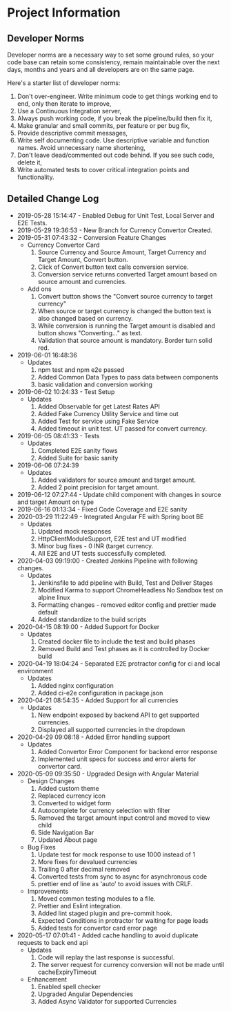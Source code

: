# Project Information

## Developer Norms

Developer norms are a necessary way to set some ground rules, so your code base can retain some consistency, remain maintainable over the next days, months and years and all developers are on the same page.

Here's a starter list of developer norms:

1. Don't over-engineer. Write minimum code to get things working end to end, only then iterate to improve,
2. Use a Continuous Integration server,
3. Always push working code, if you break the pipeline/build then fix it,
4. Make granular and small commits, per feature or per bug fix,
5. Provide descriptive commit messages,
6. Write self documenting code. Use descriptive variable and function names. Avoid unnecessary name shortening,
7. Don't leave dead/commented out code behind. If you see such code, delete it,
8. Write automated tests to cover critical integration points and functionality.

## Detailed Change Log

* 2019-05-28 15:14:47 - Enabled Debug for Unit Test, Local Server and E2E Tests.
* 2019-05-29 19:36:53 - New Branch for Currency Convertor Created.
* 2019-05-31 07:43:32 - Conversion Feature Changes
  * Currency Convertor Card
    1. Source Currency and Source Amount, Target Currency and Target Amount, Convert button.
    2. Click of Convert button text calls conversion service.
    3. Conversion service returns converted Target amount based on source amount and currencies.
  * Add ons
    1. Convert button shows the "Convert source currency to target currency"
    2. When source or target currency is changed the button text is also changed based on currency.
    3. While conversion is running the Target amount is disabled and button shows "Converting..." as text.
    4. Validation that source amount is mandatory. Border turn solid red.
* 2019-06-01 16:48:36
  * Updates
    1. npm test and npm e2e passed
    2. Added Common Data Types to pass data between components
    3. basic validation and conversion working
* 2019-06-02 10:24:33 - Test Setup
  * Updates
    1. Added Observable for get Latest Rates API
    2. Added Fake Currency Utility Service and time out
    3. Added Test for service using Fake Service
    4. Added timeout in unit test. UT passed for convert currency.
* 2019-06-05 08:41:33 - Tests
  * Updates
    1. Completed E2E sanity flows
    2. Added Suite for basic sanity
* 2019-06-06 07:24:39
  * Updates
    1. Added validators for source amount and target amount.
    2. Added 2 point precision for target amount.
* 2019-06-12 07:27:44 - Update child component with changes in source and target Amount on type
* 2019-06-16 01:13:34 - Fixed Code Coverage and E2E sanity
* 2020-03-29 11:22:49 - Integrated Angular FE with Spring boot BE
  * Updates
    1. Updated mock responses
    2. HttpClientModuleSupport, E2E test and UT modified
    3. Minor bug fixes - 0 INR (target currency.
    4. All E2E and UT tests successfully completed.
* 2020-04-03 09:19:00 - Created Jenkins Pipeline with following changes.
  * Updates
    1. Jenkinsfile to add pipeline with Build, Test and Deliver Stages
    2. Modified Karma to support ChromeHeadless No Sandbox test on alpine linux
    3. Formatting changes - removed editor config and prettier made default
    4. Added standardize to the build scripts
* 2020-04-15 08:19:00 - Added Support for Docker
  * Updates
    1. Created docker file to include the test and build phases
    2. Removed Build and Test phases as it is controlled by Docker build
* 2020-04-19 18:04:24 - Separated E2E protractor config for ci and local environment
  * Updates
    1. Added nginx configuration
    2. Added ci-e2e configuration in package.json
* 2020-04-21 08:54:35 - Added Support for all currencies
  * Updates
    1. New endpoint exposed by backend API to get supported currencies.
    2. Displayed all supported currencies in the dropdown
* 2020-04-29 09:08:18 - Added Error handling support
  * Updates
    1. Added Convertor Error Component for backend error response
    2. Implemented unit specs for success and error alerts for convertor card.
* 2020-05-09 09:35:50 - Upgraded Design with Angular Material
  * Design Changes
    1. Added custom theme
    2. Replaced currency icon
    3. Converted to widget form
    4. Autocomplete for currency selection with filter
    5. Removed the target amount input control and moved to view child
    6. Side Navigation Bar
    7. Updated About page
  * Bug Fixes
    1. Update test for mock response to use 1000 instead of 1
    2. More fixes for devalued currencies
    3. Trailing 0 after decimal removed
    4. Converted tests from sync to async for asynchronous code
    5. prettier end of line as 'auto' to avoid issues with CRLF.
  * Improvements
    1. Moved common testing modules to a file.
    2. Prettier and Eslint integration.
    3. Added lint staged plugin and pre-commit hook.
    4. Expected Conditions in protractor for waiting for page loads
    5. Added tests for convertor card error page
* 2020-05-17 07:01:41 - Added cache handling to avoid duplicate requests to back end api
  * Updates
    1. Code will replay the last response is successful.
    2. The server request for currency conversion will not be made until cacheExpiryTimeout
  * Enhancement
    1. Enabled spell checker
    2. Upgraded Angular Dependencies
    3. Added Async Validator for supported Currencies
